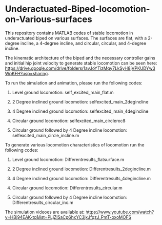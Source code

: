 # Underactuated-Biped-locomotion-on-Various-surfaces
This repository contains MATLAB codes of stable locomotion in underactuated biped on various surfaces. The surfaces are flat, with a 2-degree incline, a 4-degree incline, and circular, circular, and 4-degree incline.

The kinematic architecture of the biped and the necessary controller gains and initial hip joint velocity to generate stable locomotion can be seen here: https://drive.google.com/drive/folders/1avJoYTizMqy7LkSyH8jVPKUDYw3WpKFH?usp=sharing.

To run the simulation and animation, please run the following codes:

1. Level ground locomotion: self_excited_main_flat.m
   
2. 2 Degree inclined ground locomotion: selfexcited_main_2degincline
   
3. 4 Degree inclined ground locomotion: selfexcited_main_4degincline
 
4. Circular ground locomotion: selfexcited_main_circleroc8

5. Circular ground followed by 4 Degree incline locomotion: selfexcited_main_circle_incline.m

To generate various locomotion characteristics of locomotion run the following codes:

1. Level ground locomotion: Differentresults_flatsurface.m
   
2. 2 Degree inclined ground locomotion: Differentresults_2degincline.m
   
3. 4 Degree inclined ground locomotion: Differentresults_4degincline.m
   
4. Circular ground locomotion: Differentresults_circular.m

5. Circular ground followed by 4 Degree incline locomotion: Differentresults_circular_inc.m

The simulation videoes are available at: https://www.youtube.com/watch?v=HBj94EAK-tc&list=PLjZISaCp6hxYC3jxJfqzJ_PmT-oxoMOFS



